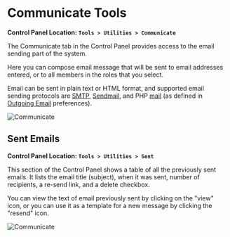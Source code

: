 <!--
    This source file is part of the open source project
    ExpressionEngine User Guide (https://github.com/ExpressionEngine/ExpressionEngine-User-Guide)

    @link      https://expressionengine.com/
    @copyright Copyright (c) 2003-2020, Packet Tide, LLC (https://packettide.com)
    @license   https://expressionengine.com/license Licensed under Apache License, Version 2.0
-->

# Communicate Tools

**Control Panel Location: `Tools > Utilities > Communicate`**

The Communicate tab in the Control Panel provides access to the email sending part of the system.

Here you can compose email message that will be sent to email addresses entered, or to all members in the roles that you select.

Email can be sent in plain text or HTML format, and supported email sending protocols are [SMTP](https://www.webopedia.com/TERM/S/SMTP.html), [Sendmail](https://www.sendmail.org/), and PHP [mail](https://us2.php.net/manual/en/function.mail.php) (as defined in [Outgoing Email](control-panel/settings/email.md) preferences).

![Communicate](_images/utilities-communicate.png)


## Sent Emails

**Control Panel Location: `Tools > Utilities > Sent`**

This section of the Control Panel shows a table of all the previously sent emails. It lists the email title (subject), when it was sent, number of recipients, a re-send link, and a delete checkbox.

You can view the text of email previously sent by clicking on the "view" icon, or you can use it as a template for a new message by clicking the "resend" icon.

![Communicate](_images/utilities-sent.png)